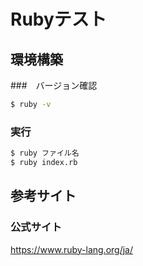 # Rubyテスト
## 環境構築

###　バージョン確認
```sh
$ ruby -v
```

### 実行
```sh
$ ruby ファイル名
$ ruby index.rb 
```

## 参考サイト
### 公式サイト
https://www.ruby-lang.org/ja/
